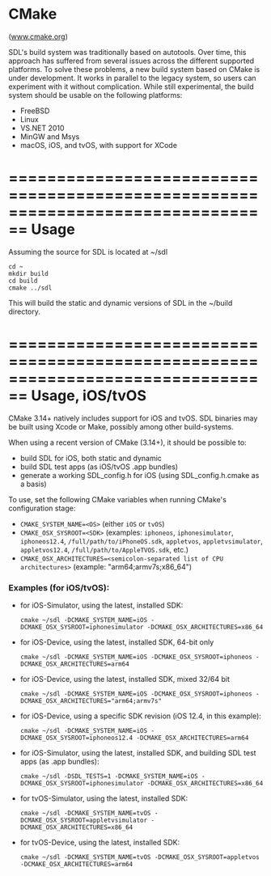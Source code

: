 CMake
================================================================================
(www.cmake.org)

SDL's build system was traditionally based on autotools. Over time, this
approach has suffered from several issues across the different supported 
platforms.
To solve these problems, a new build system based on CMake is under development.
It works in parallel to the legacy system, so users can experiment with it
without complication.
While still experimental, the build system should be usable on the following
platforms:

* FreeBSD
* Linux
* VS.NET 2010
* MinGW and Msys
* macOS, iOS, and tvOS, with support for XCode


================================================================================
Usage
================================================================================

Assuming the source for SDL is located at ~/sdl

    cd ~
    mkdir build
    cd build
    cmake ../sdl

This will build the static and dynamic versions of SDL in the ~/build directory.


================================================================================
Usage, iOS/tvOS
================================================================================

CMake 3.14+ natively includes support for iOS and tvOS.  SDL binaries may be built
using Xcode or Make, possibly among other build-systems.

When using a recent version of CMake (3.14+), it should be possible to:

- build SDL for iOS, both static and dynamic
- build SDL test apps (as iOS/tvOS .app bundles)
- generate a working SDL_config.h for iOS (using SDL_config.h.cmake as a basis)

To use, set the following CMake variables when running CMake's configuration stage:

- `CMAKE_SYSTEM_NAME=<OS>`   (either `iOS` or `tvOS`)
- `CMAKE_OSX_SYSROOT=<SDK>`  (examples: `iphoneos`, `iphonesimulator`, `iphoneos12.4`, `/full/path/to/iPhoneOS.sdk`,
                              `appletvos`, `appletvsimulator`, `appletvos12.4`, `/full/path/to/AppleTVOS.sdk`, etc.)
- `CMAKE_OSX_ARCHITECTURES=<semicolon-separated list of CPU architectures>` (example: "arm64;armv7s;x86_64")


### Examples (for iOS/tvOS):

- for iOS-Simulator, using the latest, installed SDK:

    `cmake ~/sdl -DCMAKE_SYSTEM_NAME=iOS -DCMAKE_OSX_SYSROOT=iphonesimulator -DCMAKE_OSX_ARCHITECTURES=x86_64`

- for iOS-Device, using the latest, installed SDK, 64-bit only

    `cmake ~/sdl -DCMAKE_SYSTEM_NAME=iOS -DCMAKE_OSX_SYSROOT=iphoneos -DCMAKE_OSX_ARCHITECTURES=arm64`

- for iOS-Device, using the latest, installed SDK, mixed 32/64 bit

    `cmake ~/sdl -DCMAKE_SYSTEM_NAME=iOS -DCMAKE_OSX_SYSROOT=iphoneos -DCMAKE_OSX_ARCHITECTURES="arm64;armv7s"`

- for iOS-Device, using a specific SDK revision (iOS 12.4, in this example):

    `cmake ~/sdl -DCMAKE_SYSTEM_NAME=iOS -DCMAKE_OSX_SYSROOT=iphoneos12.4 -DCMAKE_OSX_ARCHITECTURES=arm64`

- for iOS-Simulator, using the latest, installed SDK, and building SDL test apps (as .app bundles):

    `cmake ~/sdl -DSDL_TESTS=1 -DCMAKE_SYSTEM_NAME=iOS -DCMAKE_OSX_SYSROOT=iphonesimulator -DCMAKE_OSX_ARCHITECTURES=x86_64`

- for tvOS-Simulator, using the latest, installed SDK:

    `cmake ~/sdl -DCMAKE_SYSTEM_NAME=tvOS -DCMAKE_OSX_SYSROOT=appletvsimulator -DCMAKE_OSX_ARCHITECTURES=x86_64`

- for tvOS-Device, using the latest, installed SDK:

    `cmake ~/sdl -DCMAKE_SYSTEM_NAME=tvOS -DCMAKE_OSX_SYSROOT=appletvos -DCMAKE_OSX_ARCHITECTURES=arm64`
